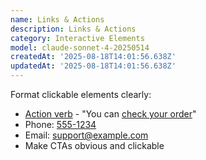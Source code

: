 ```yaml
---
name: Links & Actions
description: Links & Actions
category: Interactive Elements
model: claude-sonnet-4-20250514
createdAt: '2025-08-18T14:01:56.638Z'
updatedAt: '2025-08-18T14:01:56.638Z'
---
```

Format clickable elements clearly:
- [Action verb](URL) - "You can [check your order](URL)"
- Phone: [555-1234](tel:5551234)
- Email: [support@example.com](mailto:support@example.com)
- Make CTAs obvious and clickable
